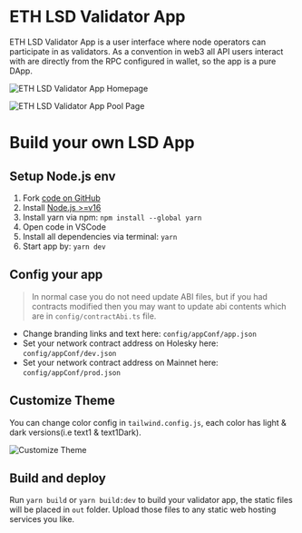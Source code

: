 # ETH LSD Validator App

ETH LSD Validator App is a user interface where node operators can participate in as validators. As a convention in web3 all API users interact with are directly from the RPC configured in wallet, so the app is a pure DApp.

![ETH LSD Validator App Homepage](/image/ethlsd/eth_lsd_validator_app_homepage.png 'ETH LSD Validator App Homepage')

![ETH LSD Validator App Pool Page](/image/ethlsd/eth_lsd_validator_app_pool_page.png  'ETH LSD Validator App Pool Page')

# Build your own LSD App

## Setup Node.js env
1. Fork [code on GitHub](https://github.com/stafiprotocol/eth-lsd-validator-app)
1. Install [Node.js >=v16](https://nodejs.org/en/learn/getting-started/how-to-install-nodejs)
1. Install yarn via npm: `npm install --global yarn`
1. Open code in VSCode
1. Install all dependencies via terminal: `yarn`
1. Start app by: `yarn dev`

## Config your app

> In normal case you do not need update ABI files, but if you had contracts modified then you may want to update abi contents which are in `config/contractAbi.ts` file.

- Change branding links and text here: `config/appConf/app.json`
- Set your network contract address on Holesky here: `config/appConf/dev.json`
- Set your network contract address on Mainnet here: `config/appConf/prod.json`

## Customize Theme

You can change color config in `tailwind.config.js`, each color has light & dark versions(i.e text1 & text1Dark).

![Customize Theme](/image/ethlsd/customize_theme.png "Customize Theme")



## Build and deploy

Run `yarn build` or `yarn build:dev` to build your validator app, the static files will be placed in `out` folder. Upload those files to any static web hosting services you like.
